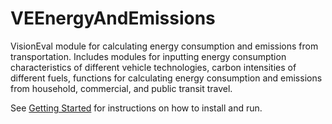 # VEEnergyAndEmissions
VisionEval module for calculating energy consumption and emissions from transportation. Includes modules for inputting energy consumption characteristics of different vehicle technologies, carbon intensities of different fuels, functions for calculating energy consumption and emissions from household, commercial, and public transit travel.

See [Getting Started](https://github.com/gregorbj/VisionEval/blob/master/README.md) for instructions on how to install and run.
